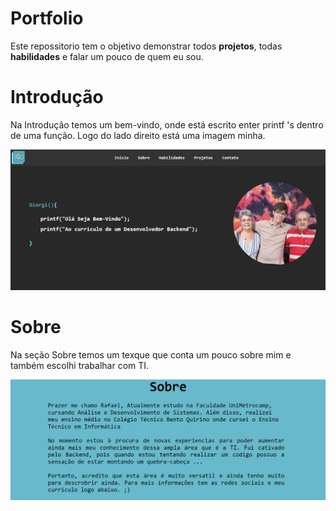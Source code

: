 # Portfolio
Este repossitorio tem o objetivo demonstrar todos **projetos**, todas **habilidades** e falar um pouco de quem eu sou.

# Introdução
Na Introdução temos um bem-vindo, onde está escrito enter printf 's dentro de uma função. Logo do lado direito está uma imagem minha.

<div align="center">
  <img alt="Imagem da Introdução do Portfolo" src="https://github.com/rafaelnator/Portfolio/blob/main/img-readme/img-introducao.png" heght="400px"/>
</div>

# Sobre
Na seção Sobre temos um texque que conta um pouco sobre mim e também escolhi trabalhar com TI.

<div align="center">
  <img alt="Imagem da Sobre do Portfolo" src="https://github.com/rafaelnator/Portfolio/blob/main/img-readme/img-sobre.png" heght="400px"/>
</div>
